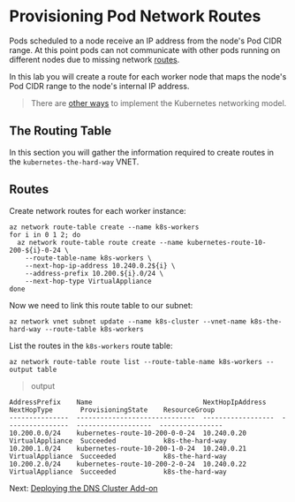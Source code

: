 # Provisioning Pod Network Routes

Pods scheduled to a node receive an IP address from the node's Pod CIDR range. At this point pods can not communicate with other pods running on different nodes due to missing network [routes](https://docs.microsoft.com/en-us/azure/virtual-network/virtual-networks-udr-overview#user-defined).

In this lab you will create a route for each worker node that maps the node's Pod CIDR range to the node's internal IP address.

> There are [other ways](https://kubernetes.io/docs/concepts/cluster-administration/networking/#how-to-achieve-this) to implement the Kubernetes networking model.

## The Routing Table

In this section you will gather the information required to create routes in the `kubernetes-the-hard-way` VNET.


## Routes

Create network routes for each worker instance:

```
az network route-table create --name k8s-workers
for i in 0 1 2; do
  az network route-table route create --name kubernetes-route-10-200-${i}-0-24 \
    --route-table-name k8s-workers \
    --next-hop-ip-address 10.240.0.2${i} \
    --address-prefix 10.200.${i}.0/24 \
    --next-hop-type VirtualAppliance
done		
```

Now we need to link this route table to our subnet:

```
az network vnet subnet update --name k8s-cluster --vnet-name k8s-the-hard-way --route-table k8s-workers
```


List the routes in the `k8s-workers` route table:

```
az network route-table route list --route-table-name k8s-workers --output table
```

> output

```
AddressPrefix    Name                            NextHopIpAddress    NextHopType       ProvisioningState    ResourceGroup
---------------  ------------------------------  ------------------  ----------------  -------------------  ----------------
10.200.0.0/24    kubernetes-route-10-200-0-0-24  10.240.0.20         VirtualAppliance  Succeeded            k8s-the-hard-way
10.200.1.0/24    kubernetes-route-10-200-1-0-24  10.240.0.21         VirtualAppliance  Succeeded            k8s-the-hard-way
10.200.2.0/24    kubernetes-route-10-200-2-0-24  10.240.0.22         VirtualAppliance  Succeeded            k8s-the-hard-way
```

Next: [Deploying the DNS Cluster Add-on](12-dns-addon.md)
